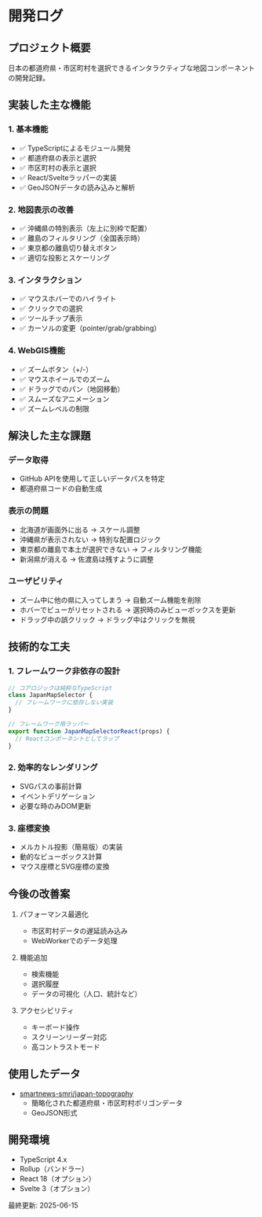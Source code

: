 # 開発ログ

## プロジェクト概要

日本の都道府県・市区町村を選択できるインタラクティブな地図コンポーネントの開発記録。

## 実装した主な機能

### 1. 基本機能
- ✅ TypeScriptによるモジュール開発
- ✅ 都道府県の表示と選択
- ✅ 市区町村の表示と選択
- ✅ React/Svelteラッパーの実装
- ✅ GeoJSONデータの読み込みと解析

### 2. 地図表示の改善
- ✅ 沖縄県の特別表示（左上に別枠で配置）
- ✅ 離島のフィルタリング（全国表示時）
- ✅ 東京都の離島切り替えボタン
- ✅ 適切な投影とスケーリング

### 3. インタラクション
- ✅ マウスホバーでのハイライト
- ✅ クリックでの選択
- ✅ ツールチップ表示
- ✅ カーソルの変更（pointer/grab/grabbing）

### 4. WebGIS機能
- ✅ ズームボタン（+/-）
- ✅ マウスホイールでのズーム
- ✅ ドラッグでのパン（地図移動）
- ✅ スムーズなアニメーション
- ✅ ズームレベルの制限

## 解決した主な課題

### データ取得
- GitHub APIを使用して正しいデータパスを特定
- 都道府県コードの自動生成

### 表示の問題
- 北海道が画面外に出る → スケール調整
- 沖縄県が表示されない → 特別な配置ロジック
- 東京都の離島で本土が選択できない → フィルタリング機能
- 新潟県が消える → 佐渡島は残すように調整

### ユーザビリティ
- ズーム中に他の県に入ってしまう → 自動ズーム機能を削除
- ホバーでビューがリセットされる → 選択時のみビューボックスを更新
- ドラッグ中の誤クリック → ドラッグ中はクリックを無視

## 技術的な工夫

### 1. フレームワーク非依存の設計
```typescript
// コアロジックは純粋なTypeScript
class JapanMapSelector {
  // フレームワークに依存しない実装
}

// フレームワーク用ラッパー
export function JapanMapSelectorReact(props) {
  // Reactコンポーネントとしてラップ
}
```

### 2. 効率的なレンダリング
- SVGパスの事前計算
- イベントデリゲーション
- 必要な時のみDOM更新

### 3. 座標変換
- メルカトル投影（簡易版）の実装
- 動的なビューボックス計算
- マウス座標とSVG座標の変換

## 今後の改善案

1. パフォーマンス最適化
   - 市区町村データの遅延読み込み
   - WebWorkerでのデータ処理

2. 機能追加
   - 検索機能
   - 選択履歴
   - データの可視化（人口、統計など）

3. アクセシビリティ
   - キーボード操作
   - スクリーンリーダー対応
   - 高コントラストモード

## 使用したデータ

- [smartnews-smri/japan-topography](https://github.com/smartnews-smri/japan-topography)
  - 簡略化された都道府県・市区町村ポリゴンデータ
  - GeoJSON形式

## 開発環境

- TypeScript 4.x
- Rollup（バンドラー）
- React 18（オプション）
- Svelte 3（オプション）

最終更新: 2025-06-15